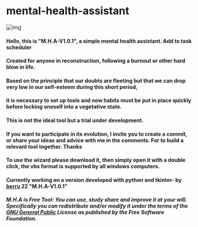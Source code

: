 # mental-health-assistant

![img](https://www.trainingexpress.org.uk/wp-content/uploads/2021/04/Youth-Mental-Healt.jpeg)

#### Hello, this is "M.H.A-V1.0.1", a simple mental health assistant. Add to task scheduler

#### Created for anyone in reconstruction, following a burnout or other hard blow in life.
#### Based on the principle that our doubts are fleeting but that we can drop very low in our self-esteem during this short period,
#### it is necessary to set up tools and new habits must be put in place quickly before locking oneself into a vegetative state.
#### This is not the ideal tool but a trial under development.
#### If you want to participate in its evolution, I invite you to create a commit, or share your ideas and advice with me in the comments. For to build a relevant tool together. Thanks
#### To use the wizard please download it, then simply open it with a double click, the vbs format is supported by all windows computers. 
#### Currently working on a version developed with python and tkinter- by [berru](mailto:g.leberruyer@gmail.com) 22 "M.H.A-V1.0.1"

##### M.H.A is Free Tool: You can use, study share and improve it at your will. Specifically you can redistribute and/or modify it under the terms of the [GNU General Public](https://www.gnu.org/licenses/gpl-3.0.html) License as published by the Free Software Foundation.
